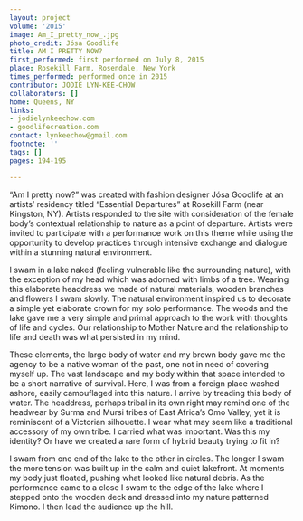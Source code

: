 ```yaml
---
layout: project
volume: '2015'
image: Am_I_pretty_now_.jpg
photo_credit: Jósa Goodlife
title: AM I PRETTY NOW?
first_performed: first performed on July 8, 2015
place: Rosekill Farm, Rosendale, New York
times_performed: performed once in 2015
contributor: JODIE LYN-KEE-CHOW
collaborators: []
home: Queens, NY
links: 
- jodielynkeechow.com 
- goodlifecreation.com
contact: lynkeechow@gmail.com
footnote: ''
tags: []
pages: 194-195

---
```


“Am I pretty now?” was created with fashion designer Jósa Goodlife at an artists’ residency titled “Essential Departures” at Rosekill Farm (near Kingston, NY). Artists responded to the site with consideration of the female body’s contextual relationship to nature as a point of departure. Artists were invited to participate with a performance work on this theme while using the opportunity to develop practices through intensive exchange and dialogue within a stunning natural environment.

I swam in a lake naked (feeling vulnerable like the surrounding nature), with the exception of my head which was adorned with limbs of a tree. Wearing this elaborate headdress we made of natural materials, wooden branches and flowers I swam slowly. The natural environment inspired us to decorate a simple yet elaborate crown for my solo performance. The woods and the lake gave me a very simple and primal approach to the work with thoughts of life and cycles. Our relationship to Mother Nature and the relationship to life and death was what persisted in my mind.

These elements, the large body of water and my brown body gave me the agency to be a native woman of the past, one not in need of covering myself up. The vast landscape and my body within that space intended to be a short narrative of survival. Here, I was from a foreign place washed ashore, easily camouflaged into this nature. I arrive by treading this body of water. The headdress, perhaps tribal in its own right may remind one of the headwear by Surma and Mursi tribes of East Africa’s Omo Valley, yet it is reminiscent of a Victorian silhouette. I wear what may seem like a traditional accessory of my own tribe. I carried what was important. Was this my identity? Or have we created a rare form of hybrid beauty trying to fit in?

I swam from one end of the lake to the other in circles. The longer I swam the more tension was built up in the calm and quiet lakefront. At moments my body just floated, pushing what looked like natural debris. As the performance came to a close I swam to the edge of the lake where I stepped onto the wooden deck and dressed into my nature patterned Kimono. I then lead the audience up the hill.
